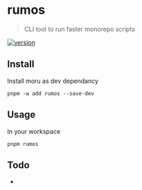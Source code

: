 # rumos

> CLI tool to run faster monorepo scripts

[![version](https://badgen.net/npm/v/rumos)](https://www.npmjs.com/package/rumos)

## Install

Install moru as dev dependancy

`pnpm -w add rumos --save-dev`


## Usage

In your workspace

`pnpm rumos`

## Todo

- 